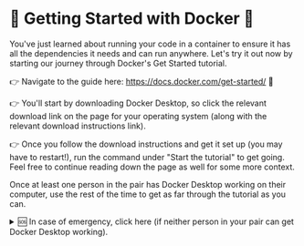 # 🐋 Getting Started with Docker 🐋

You've just learned about running your code in a container to ensure it has all the dependencies it needs and can run anywhere. Let's try it out now by starting our journey through Docker's Get Started tutorial. 

👉 Navigate to the guide here: https://docs.docker.com/get-started/ 🐋

👉 You'll start by downloading Docker Desktop, so click the relevant download link on the page for your operating system (along with the relevant download instructions link).

👉 Once you follow the download instructions and get it set up (you may have to restart!), run the command under "Start the tutorial" to get going. Feel free to continue reading down the page as well for some more context.

Once at least one person in the pair has Docker Desktop working on their computer, use the rest of the time to get as far through the tutorial as you can. 

<details>
  <summary>🆘 In case of emergency, click here (if neither person in your pair can get Docker Desktop working).</summary>
   
  It will be better to get Docker Desktop set up on your computers so that you're best placed to use it in the near future. However, if neither of your computers are playing ball, there is an online Docker playground where you can run the tutorial instead. You won't get all the benefits of doing it in the proper Docker program, but it's better than nothing!

  To do this: 
  - Navigate to https://labs.play-with-docker.com/ to access the playground terminal.
  - In that terminal, type in the following command: `docker run -dp 80:80 docker/getting-started:pwd`
  - Wait for it to start the container, and then click the port 80 badge to get started.
</details>

